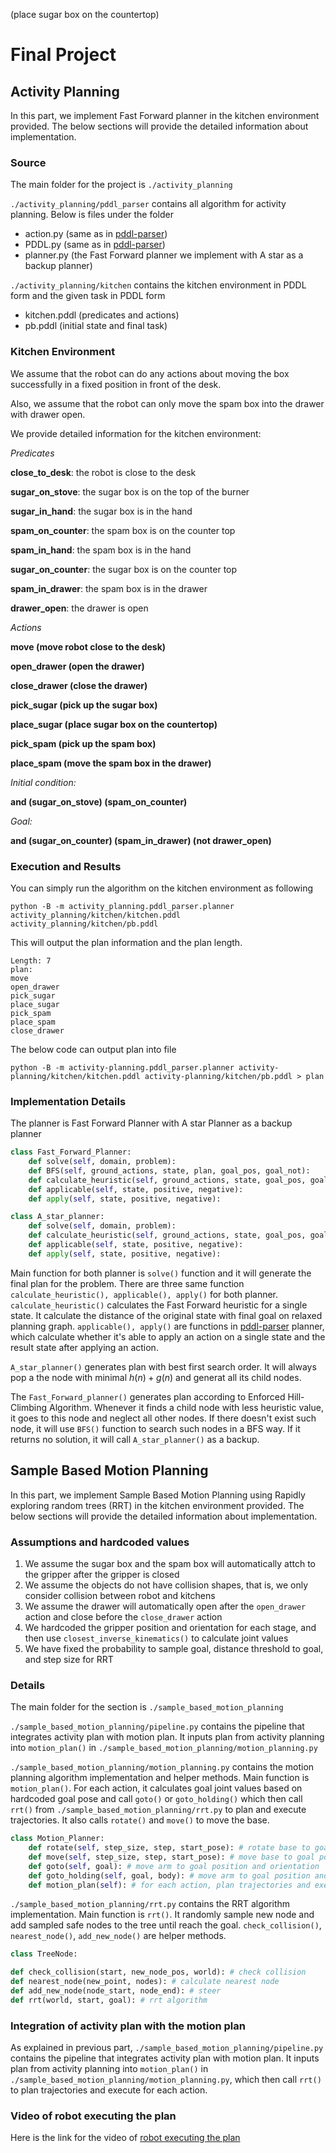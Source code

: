 (place sugar box on the countertop)

# Final Project

## Activity Planning

In this part, we implement Fast Forward planner in the kitchen environment provided. The below sections will provide the detailed information about implementation.

### Source

The main folder for the project is `./activity_planning`

`./activity_planning/pddl_parser` contains all algorithm for activity planning. Below is files under the folder

- action.py (same as in [pddl-parser](https://github.com/pucrs-automated-planning/pddl-parser))
- PDDL.py (same as in [pddl-parser](https://github.com/pucrs-automated-planning/pddl-parser))
- planner.py (the Fast Forward planner we implement with A star as a backup planner)

`./activity_planning/kitchen` contains the kitchen environment in PDDL form and the given task in PDDL form

* kitchen.pddl (predicates and actions)
* pb.pddl (initial state and final task)

### Kitchen Environment

We assume that the robot can do any actions about moving the box successfully in a fixed position in front of the desk.

Also, we assume that the robot can only move the spam box into the drawer with drawer open.

We provide detailed information for the kitchen environment:

*Predicates*

**close_to_desk**: the robot is close to the desk

**sugar_on_stove**: the sugar box is on the top of the burner

**sugar_in_hand**: the sugar box is in the hand

**spam_on_counter**: the spam box is on the counter top

**spam_in_hand**: the spam box is in the hand

**sugar_on_counter**: the sugar box is on the counter top

**spam_in_drawer**: the spam box is in the drawer

**drawer_open**: the drawer is open

*Actions*

**move (move robot close to the desk)**

**open_drawer (open the drawer)**

**close_drawer (close the drawer)**

**pick_sugar (pick up the sugar box)**

**place_sugar (place sugar box on the countertop)**

**pick_spam (pick up the spam box)**

**place_spam (move the spam box in the drawer)**

*Initial condition:*

**and (sugar_on_stove) (spam_on_counter)**

*Goal:*

**and (sugar_on_counter) (spam_in_drawer) (not drawer_open)**

### Execution and Results

You can simply run the algorithm on the kitchen environment as following

```
python -B -m activity_planning.pddl_parser.planner activity_planning/kitchen/kitchen.pddl activity_planning/kitchen/pb.pddl
```

This will output the plan information and the plan length.

```
Length: 7
plan:
move 
open_drawer 
pick_sugar 
place_sugar 
pick_spam 
place_spam 
close_drawer
```

The below code can output plan into file

```
python -B -m activity-planning.pddl_parser.planner activity-planning/kitchen/kitchen.pddl activity-planning/kitchen/pb.pddl > plan
```

### Implementation Details

The planner is Fast Forward Planner with A star Planner as a backup planner

```Python
class Fast_Forward_Planner:
    def solve(self, domain, problem):
    def BFS(self, ground_actions, state, plan, goal_pos, goal_not):
    def calculate_heuristic(self, ground_actions, state, goal_pos, goal_not):
    def applicable(self, state, positive, negative):
    def apply(self, state, positive, negative):

class A_star_planner:
    def solve(self, domain, problem):
    def calculate_heuristic(self, ground_actions, state, goal_pos, goal_not):
    def applicable(self, state, positive, negative):
    def apply(self, state, positive, negative):
```

Main function for both planner is `solve()` function and it will generate the final plan for the problem. There are three same function `calculate_heuristic(), applicable(), apply()` for both planner. `calculate_heuristic()` calculates the Fast Forward heuristic for a single state. It calculate the distance of the original state with final goal on relaxed planning graph. `applicable(), apply()` are functions in [pddl-parser](https://github.com/pucrs-automated-planning/pddl-parser) planner, which calculate whether it's able to apply an action on a single state and the result state after applying an action.

`A_star_planner()` generates plan with best first search order. It will always pop a the node with minimal $h(n)+g(n)$ and generat all its child nodes.

The `Fast_Forward_planner()`  generates plan according to Enforced Hill-Climbing Algorithm. Whenever it finds a child node with less heuristic value, it goes to this node and neglect all other nodes. If there doesn't exist such node, it will use `BFS()` function to search such nodes in a BFS way. If it returns no solution, it will call `A_star_planner()` as a backup.

## Sample Based Motion Planning

In this part, we implement Sample Based Motion Planning using Rapidly exploring random trees (RRT) in the kitchen environment provided. The below sections will provide the detailed information about implementation.

### Assumptions and hardcoded values
1. We assume the sugar box and the spam box will automatically attch to the gripper after the gripper is closed
2. We assume the objects do not have collision shapes, that is, we only consider collision between robot and kitchens
3. We assume the drawer will automatically open after the `open_drawer` action and close before the `close_drawer` action
4. We hardcoded the gripper position and orientation for each stage, and then use `closest_inverse_kinematics()` to calculate joint values
5. We have fixed the probability to sample goal, distance threshold to goal, and step size for RRT

### Details
The main folder for the section is `./sample_based_motion_planning`

`./sample_based_motion_planning/pipeline.py` contains the pipeline that integrates activity plan with motion plan. It inputs plan from activity planning into `motion_plan()` in `./sample_based_motion_planning/motion_planning.py`

`./sample_based_motion_planning/motion_planning.py` contains the motion planning algorithm implementation and helper methods. Main function is `motion_plan()`. For each action, it calculates goal joint values based on hardcoded goal pose and call `goto()` or `goto_holding()` which then call `rrt()` from `./sample_based_motion_planning/rrt.py` to plan and execute trajectories. It also calls `rotate()` and `move()` to move the base. 
```Python
class Motion_Planner:
    def rotate(self, step_size, step, start_pose): # rotate base to goal orientaion
    def move(self, step_size, step, start_pose): # move base to goal position
    def goto(self, goal): # move arm to goal position and orientation
    def goto_holding(self, goal, body): # move arm to goal position and orientation, while holding objects in hand
    def motion_plan(self): # for each action, plan trajectories and execute
```

`./sample_based_motion_planning/rrt.py` contains the RRT algorithm implementation. Main function is `rrt()`. It randomly sample new node and add sampled safe nodes to the tree until reach the goal. `check_collision()`, `nearest_node()`, `add_new_node()` are helper methods. 
```Python
class TreeNode: 

def check_collision(start, new_node_pos, world): # check collision
def nearest_node(new_point, nodes): # calculate nearest node
def add_new_node(node_start, node_end): # steer
def rrt(world, start, goal): # rrt algorithm
```

### Integration of activity plan with the motion plan
As explained in previous part, `./sample_based_motion_planning/pipeline.py` contains the pipeline that integrates activity plan with motion plan. It inputs plan from activity planning into `motion_plan()` in `./sample_based_motion_planning/motion_planning.py`, which then call `rrt()` to plan trajectories and execute for each action.

### Video of robot executing the plan
Here is the link for the video of [robot executing the plan](https://drive.google.com/file/d/1YNlHLJpRRWxm-o4ysbdovcYNgG88XskH/view?usp=sharing)